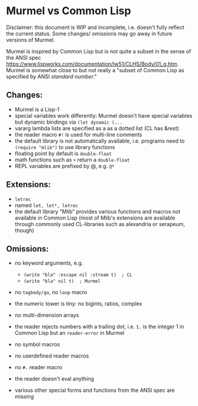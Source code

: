 # Murmel vs Common Lisp

Disclaimer: this document is WIP and incomplete, i.e. doesn't fully reflect the current status.
Some changes/ omissions may go away in future versions of Murmel.


Murmel is inspired by Common Lisp but is not quite a subset in the sense of the ANSI spec https://www.lispworks.com/documentation/lw51/CLHS/Body/01_g.htm.
Murmel is somewhat close to but not really a "subset of Common Lisp as specified by ANSI _standard number_."


## Changes:

* Murmel is a Lisp-1
* special variables work differently: Murmel doesn't have special variables but dynamic bindings via `(let dynamic (...`
* vararg lambda lists are specified as a as a dotted list (CL has &rest)
* the reader macro `#!` is used for multi-line comments
* the default library is not automatically available, i.e. programs need to `(require "mlib")` to use library functions
* floating point by default is `double-float`
* math functions such as `+` return a `double-float`
* REPL variables are prefixed by @, e.g. `@*`


## Extensions:

* `letrec`
* named `let, let*, letrec`
* the default library "Mlib" provides various functions and macros not available in Common Lisp
  (most of Mlib's extensions are available through commonly used CL-libraries such as alexandria or serapeum, though)


## Omissions:

* no keyword arguments, e.g.

    - `(write "bla" :escape nil :stream t)  ; CL`
    - `(write "bla" nil t)  ; Murmel`

* no `tagbody/go`, no `loop` macro
* the numeric tower is tiny: no bigints, ratios, complex
* no multi-dimension arrays
* the reader rejects numbers with a trailing dot, i.e. `1.` is the integer 1 in Common Lisp but an `reader-error` in Murmel
* no symbol macros
* no userdefined reader macros
* no `#.` reader macro
* the reader doesn't eval anything
* various other special forms and functions from the ANSI spec are missing
